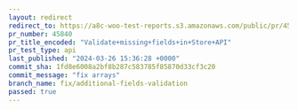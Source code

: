 ```yaml
---
layout: redirect
redirect_to: https://a8c-woo-test-reports.s3.amazonaws.com/public/pr/45840/api/index.html
pr_number: 45840
pr_title_encoded: "Validate+missing+fields+in+Store+API"
pr_test_type: api
last_published: "2024-03-26 15:36:28 +0000"
commit_sha: 1fd8e6008a2bf8b287c583785f85870d33cf3c20
commit_message: "fix arrays"
branch_name: fix/additional-fields-validation
passed: true
---
```

